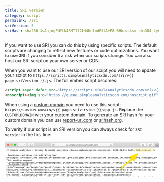 ```yaml
---
title: SRI version
category: script
permalink: /sri
sriVersion: 5
sriHash: sha256-SsAnjogPdVtk4SMT17C1H4hnlmdROlA+F8e6HWisc4s= sha384-LyCEiwCP+ZHrg0L2SL6oSPengdhyuzj0UVZ5vk/Nb3D8Pdz5FHc2rDk/5Kvv+TxK sha512-G62RkDPYjOD3RbUpgAHIHpZ8hDCheNWZbPx7GG5S0HCOBtaA0ZkNpYK/ioAmcS7im1KQOTXQqcGfNGDaaOg6GA==
---
```


If you want to use SRI you can do this by using specific scripts. The default scripts are changing to reflect new features or code optimizations. You want to use SRI if you consider it a risk when our scripts change. You can also host our SRI script on your own server or CDN.

When you want to use our SRI version of our script you will need to update your script to `https://scripts.simpleanalyticscdn.com/sri/v{{ page.sriVersion }}.js`. The full embed script becomes:

<!-- prettier-ignore -->
```html
<script async defer src="https://scripts.simpleanalyticscdn.com/sri/v{{ page.sriVersion }}.js" integrity="{{ page.sriHash }}" crossorigin="anonymous"></script>
<noscript><img src="https://queue.simpleanalyticscdn.com/noscript.gif" alt="" referrerpolicy="no-referrer-when-downgrade" /></noscript>
```

When using a [custom domain](/bypass-ad-blockers) you need to use this script: `https://CUSTOM.DOMAIN/v{{ page.sriVersion }}/app.js`. Replace the `CUSTOM.DOMAIN` with your custom domain. To generate an SRI hash for your custom domain you can use [report-uri.com](https://report-uri.com/home/sri_hash) or [srihash.org](https://www.srihash.org/).

To verify if our script is an SRI version you can always check for `SRI-version` in the first line:

<img class="border" src="/images/script-in-safari-sri-version.png" alt="SRI script viewed in the Safari browser" />
